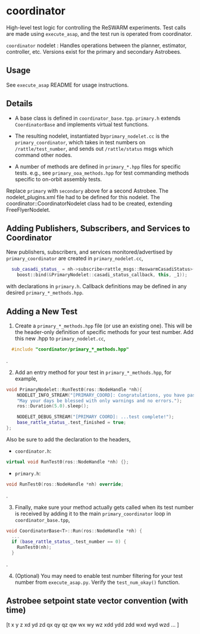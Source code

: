 # coordinator

High-level test logic for controlling the ReSWARM experiments. Test calls are made
using `execute_asap`, and the test run is operated from coordinator.

`coordinator` nodelet : Handles operations between the planner, estimator, controller, etc. Versions exist for the primary and secondary Astrobees.


## Usage
See `execute_asap` README for usage instructions.


## Details
* A base class is defined in `coordinator_base.tpp`. `primary.h` extends `CoordinatorBase` and implements virtual
test functions. 

* The resulting nodelet, instantiated by`primary_nodelet.cc` is the `primary_coordinator`, which takes in test numbers on `/rattle/test_number`, and sends out
`/rattle/status` msgs which command other nodes. 

* A number of methods are defined in `primary_*.hpp` files for specific tests. 
  e.g., see `primary_ooa_methods.hpp` for test commanding methods specific to on-orbit assembly tests.

Replace `primary` with `secondary` above for a second Astrobee.
The nodelet_plugins.xml file had to be defined for this nodelet.
The coordinator::CoordinatorNodelet class had to be created, extending FreeFlyerNodelet.


## Adding Publishers, Subscribers, and Services to Coordinator
New publishers, subscribers, and services monitored/advertised by `primary_coordinator` are created in `primary_nodelet.cc`,

```C++
  sub_casadi_status_ = nh->subscribe<rattle_msgs::ReswarmCasadiStatus>("rattle/casadi_nmpc/status", 5,
    boost::bind(&PrimaryNodelet::casadi_status_callback, this, _1));
```

with declarations in `primary.h`. Callback definitions may be defined in any desired `primary_*_methods.hpp`.


## Adding a New Test
1. Create a `primary_*_methods.hpp` file (or use an existing one). This will be the header-only definition of specific methods for your test number. Add
this new .hpp to `primary_nodelet.cc`,

```C++
  #include "coordinator/primary_*_methods.hpp"
```
.

2. Add an entry method for your test in `primary_*_methods.hpp`, for example,

```C++
void PrimaryNodelet::RunTest0(ros::NodeHandle *nh){
    NODELET_INFO_STREAM("[PRIMARY_COORD]: Congratulations, you have passed quick checkout. " 
    "May your days be blessed with only warnings and no errors.");
    ros::Duration(5.0).sleep();

    NODELET_DEBUG_STREAM("[PRIMARY COORD]: ...test complete!");
    base_rattle_status_.test_finished = true;
};
```

Also be sure to add the declaration to the headers,

* `coordinator.h`:
```C++
virtual void RunTest0(ros::NodeHandle *nh) {};
```

* `primary.h`:
```C++
void RunTest0(ros::NodeHandle *nh) override;
```
.

3. Finally, make sure your method actually gets called when its test number is received by adding it to 
the main `primary_coordinator` loop in `coordinator_base.tpp`, 

```C++
void CoordinatorBase<T>::Run(ros::NodeHandle *nh) {
  ...
  if (base_rattle_status_.test_number == 0) {
    RunTest0(nh);
  }
```
.

4. (Optional) You may need to enable test number filtering for your test number from `execute_asap.py`. Verify the `test_num_okay()` function.


## Astrobee setpoint state vector convention (with time)
[t x y z xd yd zd qx qy qz qw wx wy wz xdd ydd zdd wxd wyd wzd
...
]
